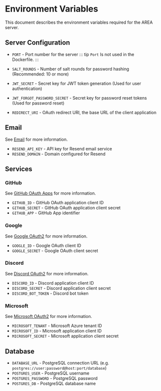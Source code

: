 # Environment Variables
This document describes the environment variables required for the AREA server.

## Server Configuration
- `PORT` - Port number for the server
::: tip
`Port` Is not used in the Dockerfile.
:::

- `SALT_ROUNDS` - Number of salt rounds for password hashing (Recommended: 10 or more)
- `JWT_SECRET` - Secret key for JWT token generation (Used for user authentication)
- `JWT_FORGOT_PASSWORD_SECRET` - Secret key for password reset tokens (Used for password reset)
- `REDIRECT_URI` - OAuth redirect URI, the base URL of the client application

## Email
See [Email](/server/emails) for more information.
- `RESEND_API_KEY` - API key for Resend email service
- `RESEND_DOMAIN` - Domain configured for Resend

## Services
### GitHub
See [GitHub OAuth Apps](/server/services/github) for more information.
- `GITHUB_ID` - GitHub OAuth application client ID
- `GITHUB_SECRET` - GitHub OAuth application client secret
- `GITHUB_APP` - GitHub App identifier

### Google
See [Google OAuth2](/server/services/google) for more information.
- `GOOGLE_ID` - Google OAuth client ID
- `GOOGLE_SECRET` - Google OAuth client secret

### Discord
See [Discord OAuth2](/server/services/discord) for more information.
- `DISCORD_ID` - Discord application client ID
- `DISCORD_SECRET` - Discord application client secret
- `DISCORD_BOT_TOKEN` - Discord bot token

### Microsoft
See [Microsoft OAuth2](/server/services/microsoft) for more information.
- `MICROSOFT_TENANT` - Microsoft Azure tenant ID
- `MICROSOFT_ID` - Microsoft application client ID
- `MICROSOFT_SECRET` - Microsoft application client secret

## Database
- `DATABASE_URL` - PostgreSQL connection URL (e.g. `postgres://user:password@host:port/database`)
- `POSTGRES_USER` - PostgreSQL username
- `POSTGRES_PASSWORD` - PostgreSQL password
- `POSTGRES_DB` - PostgreSQL database name
